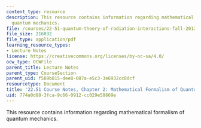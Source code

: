 ```yaml
---
content_type: resource
description: This resource contains information regarding mathematical formalism of
  quantum mechanics.
file: /courses/22-51-quantum-theory-of-radiation-interactions-fall-2012/774a0d883fca9c660912cc029e58669e_MIT22_51F12_Ch2.pdf
file_size: 216032
file_type: application/pdf
learning_resource_types:
- Lecture Notes
license: https://creativecommons.org/licenses/by-nc-sa/4.0/
ocw_type: OCWFile
parent_title: Lecture Notes
parent_type: CourseSection
parent_uid: f589b815-dee8-087a-e5c3-3e6932cc8dcf
resourcetype: Document
title: '22.51 Course Notes, Chapter 2: Mathematical Formalism of Quantum Mechanics'
uid: 774a0d88-3fca-9c66-0912-cc029e58669e
---
```

This resource contains information regarding mathematical formalism of quantum mechanics.